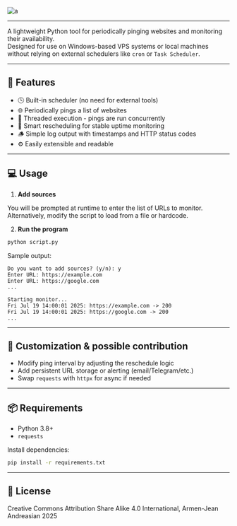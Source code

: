 ![a](https://i.ibb.co/Spk964x/wmremove-transformed.png)

---

A lightweight Python tool for periodically pinging websites and monitoring their availability.  
Designed for use on Windows-based VPS systems or local machines without relying on external schedulers like `cron` or `Task Scheduler`.

---
## 🚀 Features

- 🕓 Built-in scheduler (no need for external tools)
- 🌐 Periodically pings a list of websites
- 🧵 Threaded execution - pings are run concurrently
- 🧠 Smart rescheduling for stable uptime monitoring
- 🪵 Simple log output with timestamps and HTTP status codes
- ⚙️ Easily extensible and readable

---
## 💻 Usage

1. **Add sources**

You will be prompted at runtime to enter the list of URLs to monitor. Alternatively, modify the script to load from a file or hardcode.

2. **Run the program**

```bash
python script.py
````

Sample output:

```
Do you want to add sources? (y/n): y
Enter URL: https://example.com
Enter URL: https://google.com
...

Starting monitor...
Fri Jul 19 14:00:01 2025: https://example.com -> 200
Fri Jul 19 14:00:01 2025: https://google.com -> 200
...
```

---
## 🔧 Customization & possible contribution

* Modify ping interval by adjusting the reschedule logic
* Add persistent URL storage or alerting (email/Telegram/etc.)
* Swap `requests` with `httpx` for async if needed

---

## 📦 Requirements

* Python 3.8+
* `requests`

Install dependencies:

```bash
pip install -r requirements.txt
```

---
## 📄 License

Creative Commons Attribution Share Alike 4.0 International, Armen-Jean Andreasian 2025
